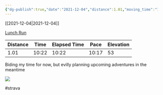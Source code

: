 ```yaml
---
{"dg-publish":true,"date":"2021-12-04","distance":1.01,"moving_time":"10:22","elapsed_time":"10:22","pace":"10:17","total_elevation_gain":53,"url":"https://www.strava.com/activities/6344309004","permalink":"/01-personal/strava/2021-12-04-lunch-run/","dgPassFrontmatter":true}
---
```



[[2021-12-04\|2021-12-04]]

[Lunch Run](https://www.strava.com/activities/6344309004)

| Distance | Time  | Elapsed Time | Pace  | Elevation |
| -------- | ----- | ------------ | ----- | --------- |
| 1.01     | 10:22 | 10:22        | 10:17 | 53        |


Biding my time for now, but evilly planning upcoming adventures in the meantime
    
![](https://dgtzuqphqg23d.cloudfront.net/RS5wekX_1TsS0nzk_j1bKjEhC26ar38yVcypx2sFYjU-461x768.jpg)

    

#strava
